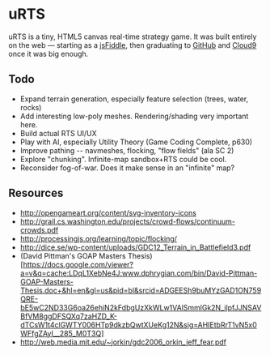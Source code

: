 # uRTS
uRTS is a tiny, HTML5 canvas real-time strategy game. It was built
entirely on the web &mdash; starting as a
<a href="http://jsfiddle.net/trydionel/p8u5s">jsFiddle</a>,
then graduating to
<a href="http://github.com/trydionel/urts">GitHub</a>
and
<a href="https://c9.io/trydionel/urts">Cloud9</a>
once it was big enough.

## Todo
- Expand terrain generation, especially feature selection (trees, water, rocks)
- Add interesting low-poly meshes. Rendering/shading very important here.
- Build actual RTS UI/UX
- Play with AI, especially Utility Theory (Game Coding Complete, p630)
- Improve pathing -- navmeshes, flocking, "flow fields" (ala SC 2)
- Explore "chunking". Infinite-map sandbox+RTS could be cool.
- Reconsider fog-of-war. Does it make sense in an "infinite" map?

## Resources
- http://opengameart.org/content/svg-inventory-icons
- http://grail.cs.washington.edu/projects/crowd-flows/continuum-crowds.pdf
- http://processingjs.org/learning/topic/flocking/
- http://dice.se/wp-content/uploads/GDC12_Terrain_in_Battlefield3.pdf
- (David Pittman's GOAP Masters Thesis)[https://docs.google.com/viewer?a=v&q=cache:LDqL1XebNe4J:www.dphrygian.com/bin/David-Pittman-GOAP-Masters-Thesis.doc+&hl=en&gl=us&pid=bl&srcid=ADGEESh9buMYzGAD1ON759QRE-bE5wC2ND33G6oa26ehiN2kFdbgUzXkWLw1VAlSmmlGk2N_ilpfJJNSAVBfVM8ggDFSQXq7zaHZD_K-dTCsW1t4clGWTY006HTp9dkzbQwtXUeKg12N&sig=AHIEtbRrT1vN5x0WFfgZAyI__285_M0T3Q]
- http://web.media.mit.edu/~jorkin/gdc2006_orkin_jeff_fear.pdf